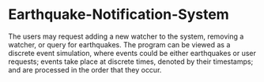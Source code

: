# Earthquake-Notification-System
The users may request adding a new watcher to the system, removing a watcher, or query for earthquakes. The program can be viewed as a discrete event simulation, where events could be either earthquakes or user requests; events take place at discrete times, denoted by their timestamps; and are processed in the order that they occur.

